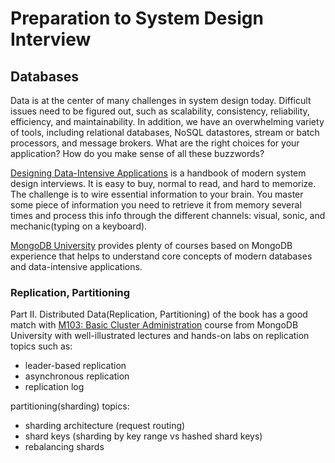 # Preparation to System Design Interview
## Databases

Data is at the center of many challenges in system design today. Difficult issues need to be figured out, such as scalability, consistency, reliability, efficiency, and maintainability. In addition, we have an overwhelming variety of tools, including relational databases, NoSQL datastores, stream or batch processors, and message brokers. What are the right choices for your application? How do you make sense of all these buzzwords?

[Designing Data-Intensive Applications](https://dataintensive.net) is a handbook of modern system design interviews. It is easy to buy, normal to read, and hard to memorize. The challenge is to wire essential information to your brain. You master some piece of information you need to retrieve it from memory several times and process this info through the different channels: visual, sonic, and mechanic(typing on a keyboard).

[MongoDB University](https://university.mongodb.com) provides plenty of courses based on MongoDB experience that helps to understand core concepts of modern databases and data-intensive applications.

### Replication, Partitioning

Part II. Distributed Data(Replication, Partitioning) of the book has a good match with [M103: Basic Cluster Administration](https://university.mongodb.com/courses/M103/about) course from MongoDB University with well-illustrated lectures and hands-on labs on replication topics such as:
- leader-based replication
- asynchronous replication
- replication log

partitioning(sharding) topics:
- sharding architecture (request routing)
- shard keys (sharding by key range vs hashed shard keys)
- rebalancing shards
